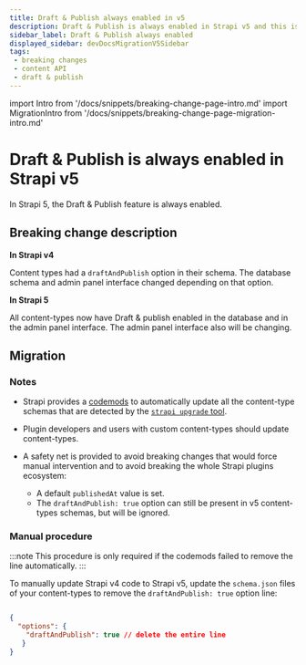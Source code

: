 ```yaml
---
title: Draft & Publish always enabled in v5
description: Draft & Publish is always enabled in Strapi v5 and this is reflected in the Content API models.
sidebar_label: Draft & Publish always enabled
displayed_sidebar: devDocsMigrationV5Sidebar
tags:
 - breaking changes
 - content API
 - draft & publish
---
```


import Intro from '/docs/snippets/breaking-change-page-intro.md'
import MigrationIntro from '/docs/snippets/breaking-change-page-migration-intro.md'

# Draft & Publish is always enabled in Strapi v5

In Strapi 5, the Draft & Publish feature is always enabled. <Intro />

## Breaking change description

<SideBySideContainer>

<SideBySideColumn>

**In Strapi v4**

Content types had a `draftAndPublish` option in their schema. The database schema and admin panel interface changed depending on that option.

</SideBySideColumn>

<SideBySideColumn>

**In Strapi 5**

<!-- TODO: update sentence "also will be changing" → define what changed once we know -->
All content-types now have Draft & publish enabled in the database and in the admin panel interface. The admin panel interface also will be changing.

</SideBySideColumn>

</SideBySideContainer>

## Migration

<MigrationIntro />

### Notes

<!-- TODO: add codemod link -->
<!-- TODO: add link to strapi upgrade CLI tool documentation -->
- Strapi provides a [codemods](#) to automatically update all the content-type schemas that are detected by the [`strapi upgrade` tool](#).
- Plugin developers and users with custom content-types should update content-types.
- A safety net is provided to avoid breaking changes that would force manual intervention and to avoid breaking the whole Strapi plugins ecosystem:

  - A default `publishedAt` value is set.
  - The `draftAndPublish: true` option can still be present in v5 content-types schemas, but will be ignored.

### Manual procedure

:::note
This procedure is only required if the codemods failed to remove the line automatically.
:::

To manually update Strapi v4 code to Strapi v5, update the `schema.json` files of your content-types to remove the `draftAndPublish: true` option line:

```json title="/src/api/my-api-name/content-types/my-content-type-name/schema.json"

{
  "options": {
    "draftAndPublish": true // delete the entire line
   }
}
```
    